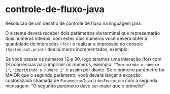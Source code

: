 # controle-de-fluxo-java
Resolução de um desafio de controle de fluxo na linguagem java.

O sistema deverá receber dois parâmetros via terminal que representarão dois números inteiros, com estes dois números você deverá obter a quantidade de interações `(for)` e realizar a impressão no console `(System.out.print)` dos números incrementados, exemplo:

Se você passar os números 12 e 30, logo teremos uma interação (for) com 18 ocorrências para imprimir os números, exemplo: `"Imprimindo o número 1"`, `"Imprimindo o número 2"` e assim por diante.
Se o primeiro parâmetro for MAIOR que o segundo parâmetro, você deverá lançar a exceção customizada chamada de `ParametrosInvalidosException` com a segunda mensagem: "O segundo parâmetro deve ser maior que o primeiro"
